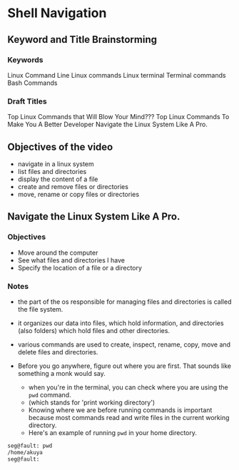 # Shell Navigation

## Keyword and Title Brainstorming

### Keywords

Linux Command Line
Linux commands
Linux terminal
Terminal commands
Bash Commands

### Draft Titles

Top Linux Commands that Will Blow Your Mind???
Top Linux Commands To Make You A Better Developer
Navigate the Linux System Like A Pro.

## Objectives of the video

- navigate in a linux system
- list files and directories
- display the content of a file
- create and remove files or directories
- move, rename or copy files or directories

## Navigate the Linux System Like A Pro.

### Objectives

- Move around the computer
- See what files and directories I have
- Specify the location of a file or a directory

### Notes

- the part of the os responsible for managing files and directories is called the file system.
- it organizes our data into files, which hold information, and directories (also folders) which hold files and other directories.
- various commands are used to create, inspect, rename, copy, move and delete files and directories.
- Before you go anywhere, figure out where you are first. That sounds like something a monk would say.

  - when you're in the terminal, you can check where you are using the `pwd` command.
  - (which stands for 'print working directory')
  - Knowing where we are before running commands is important because most commands read and write files in the current working directory.
  - Here's an example of running `pwd` in your home directory.

```bash
seg@fault: pwd
/home/akuya
seg@fault:
```
